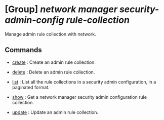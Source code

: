 # [Group] _network manager security-admin-config rule-collection_

Manage admin rule collection with network.

## Commands

- [create](/Commands/network/manager/security-admin-config/rule-collection/_create.md)
: Create an admin rule collection.

- [delete](/Commands/network/manager/security-admin-config/rule-collection/_delete.md)
: Delete an admin rule collection.

- [list](/Commands/network/manager/security-admin-config/rule-collection/_list.md)
: List all the rule collections in a security admin configuration, in a paginated format.

- [show](/Commands/network/manager/security-admin-config/rule-collection/_show.md)
: Get a network manager security admin configuration rule collection.

- [update](/Commands/network/manager/security-admin-config/rule-collection/_update.md)
: Update an admin rule collection.

